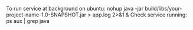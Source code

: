To run service at background on ubuntu:
nohup java -jar build/libs/your-project-name-1.0-SNAPSHOT.jar > app.log 2>&1 &
Check service running:
ps aux | grep java
